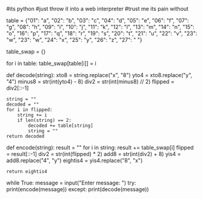 #its python
#just throw it into a web interpreter
#trust me its pain without

table = {"01": "a", "02": "b", "03": "c", "04": "d", "05": "e", "06": "f", "07": "g", "08": "h", "09": "i", "10": "j", "11": "k", "12": "l", "13": "m", "14": "n", "15": "o", "16": "p", "17": "q", "18": "r", "19": "s", "20": "t", "21": "u", "22": "v", "23": "w", "23": "w", "24": "x", "25": "y", "26": "z", "27": " "}

table_swap = {}

for i in table:
    table_swap[table[i]] = i

def decode(string):
    xto8 = string.replace("x", "8")
    yto4 = xto8.replace("y", "4")
    minus8 = str(int(yto4) - 8)
    div2 = str(int(minus8) // 2)
    flipped = div2[::-1]

    string = ""
    decoded = ""
    for i in flipped:
        string += i
        if len(string) == 2:
            decoded += table[string]
            string = ""
    return decoded

def encode(string):
    result = ""
    for i in string:
        result += table_swap[i]
    flipped = result[::-1]
    div2 = str(int(flipped) * 2)
    add8 = str(int(div2) + 8)
    yis4 = add8.replace("4", "y")
    eightis4 = yis4.replace("8", "x")

    return eightis4

while True:
    message = input("Enter message: ")
    try:
        print(encode(message))
    except:
        print(decode(message))

